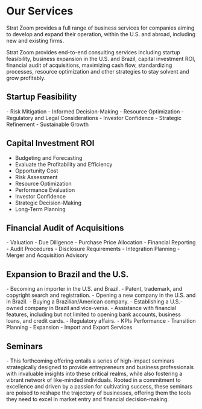 ---
---

<h1>Our Services</h1>
Strat Zoom provides a full range of business services for companies aiming to develop and expand their operation, within the U.S. and abroad, including new and existing firms.

Strat Zoom provides end-to-end consulting services including startup feasibility, business expansion in the U.S. and Brazil, capital investment ROI, financial audit of acquisitions, maximizing cash flow, standardizing processes, resource optimization and other strategies to stay solvent and grow profitably.


<h2>Startup Feasibility</h2>
- Risk Mitigation 
- Informed Decision-Making 
- Resource Optimization 
- Regulatory and Legal Considerations
- Investor Confidence 
- Strategic Refinement 
- Sustainable Growth 


<h2>Capital Investment ROI</h2>

- Budgeting and Forecasting
- Evaluate the Profitability and Efficiency
- Opportunity Cost
- Risk Assessment 
- Resource Optimization 
- Performance Evaluation 
- Investor Confidence 
- Strategic Decision-Making 
- Long-Term Planning 


<h2>Financial Audit of Acquisitions</h2>
- Valuation 
- Due Diligence 
- Purchase Price Allocation 
- Financial Reporting 
- Audit Procedures 
- Disclosure Requirements 
- Integration Planning 
- Merger and Acquisition Advisory


<h2>Expansion to Brazil and the U.S.</h2>
- Becoming an importer in the U.S. and Brazil. 
- Patent, trademark, and copyright search and registration. 
- Opening a new company in the U.S. and in Brazil. 
- Buying a Brazilian/American company. 
- Establishing a U.S.-owned company in Brazil and vice-versa. 
- Assistance with financial features, including but not limited to opening bank accounts, business loans, and credit cards. 
- Regulatory affairs. 
- KPIs Performance
- Transition Planning 
- Expansion 
- Import and Export Services

<h2>Seminars</h2>
- This forthcoming offering entails a series of high-impact seminars strategically designed to provide entrepreneurs and business professionals with invaluable insights into these critical realms, while also fostering a vibrant network of like-minded individuals. Rooted in a commitment to excellence and driven by a passion for cultivating success, these seminars are poised to reshape the trajectory of businesses, offering them the tools they need to excel in market entry and financial decision-making.

